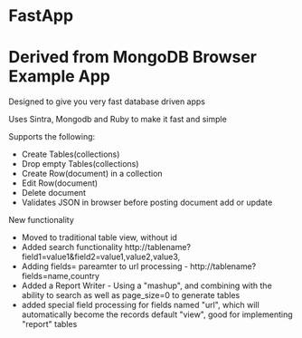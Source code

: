 # FastApp
# Derived from MongoDB Browser Example App

Designed to give you very fast database driven apps 

Uses Sintra, Mongodb and Ruby to make it fast and simple



Supports the following:

* Create Tables(collections)
* Drop empty Tables(collections)
* Create Row(document) in a collection
* Edit Row(document) 
* Delete document
* Validates JSON in browser before posting document add or update

New functionality
* Moved to traditional table view, without id
* Added search functionality http://tablename?field1=value1&field2=value1,value2,value3,
* Adding fields= pareamter to url processing - http://tablename?fields=name,country
* Added a Report Writer - Using a "mashup", and combining with the ability to search as well as page_size=0 to generate tables
* added special field processing for fields named "url", which will automatically become the records default "view", good for
  implementing "report" tables
